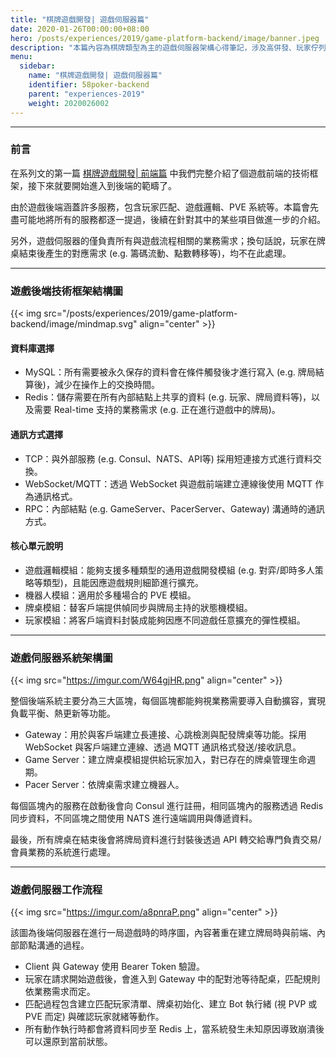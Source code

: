 ```yaml
---
title: "棋牌遊戲開發| 遊戲伺服器篇"
date: 2020-01-26T00:00:00+08:00
hero: /posts/experiences/2019/game-platform-backend/image/banner.jpeg
description: "本篇內容為棋牌類型為主的遊戲伺服器架構心得筆記，涉及高併發、玩家佇列與自動佈署等。"
menu:
  sidebar:
    name: "棋牌遊戲開發| 遊戲伺服器篇"
    identifier: 58poker-backend
    parent: "experiences-2019"
    weight: 2020026002
---
```


---

### 前言

在系列文的第一篇 <a href="/projects/20200126-1-pokergame-client">棋牌遊戲開發| 前端篇</a> 中我們完整介紹了個遊戲前端的技術框架，接下來就要開始進入到後端的範疇了。  

由於遊戲後端涵蓋許多服務，包含玩家匹配、遊戲邏輯、PVE 系統等。本篇會先盡可能地將所有的服務都逐一提過，後續在針對其中的某些項目做進一步的介紹。  

另外，遊戲伺服器的僅負責所有與遊戲流程相關的業務需求；換句話說，玩家在牌桌結束後產生的對應需求 (e.g. 籌碼流動、點數轉移等)，均不在此處理。

---

### 遊戲後端技術框架結構圖

{{< img src="/posts/experiences/2019/game-platform-backend/image/mindmap.svg" align="center" >}}

#### 資料庫選擇

  - MySQL：所有需要被永久保存的資料會在條件觸發後才進行寫入 (e.g. 牌局結算後)，減少在操作上的交換時間。
  - Redis：儲存需要在所有內部結點上共享的資料 (e.g. 玩家、牌局資料等)，以及需要 Real-time 支持的業務需求 (e.g. 正在進行遊戲中的牌局)。

#### 通訊方式選擇

  - TCP：與外部服務 (e.g. Consul、NATS、API等) 採用短連接方式進行資料交換。
  - WebSocket/MQTT：透過 WebSocket 與遊戲前端建立連線後使用 MQTT 作為通訊格式。
  - RPC：內部結點 (e.g. GameServer、PacerServer、Gateway) 溝通時的通訊方式。

#### 核心單元說明

   - 遊戲邏輯模組：能夠支援多種類型的通用遊戲開發模組 (e.g. 對弈/即時多人策略等類型)，且能因應遊戲規則細節進行擴充。
   - 機器人模組：適用於多種場合的 PVE 模組。
   - 牌桌模組：替客戶端提供幀同步與牌局主持的狀態機模組。
   - 玩家模組：將客戶端資料封裝成能夠因應不同遊戲任意擴充的彈性模組。

---

### 遊戲伺服器系統架構圖


{{< img src="https://imgur.com/W64gjHR.png" align="center" >}}

整個後端系統主要分為三大區塊，每個區塊都能夠視業務需要導入自動擴容，實現負載平衡、熱更新等功能。

  - Gateway：用於與客戶端建立長連接、心跳檢測與配發牌桌等功能。採用 WebSocket 與客戶端建立連線、透過 MQTT 通訊格式發送/接收訊息。
  - Game Server：建立牌桌模組提供給玩家加入，對已存在的牌桌管理生命週期。
  - Pacer Server：依牌桌需求建立機器人。

每個區塊內的服務在啟動後會向 Consul 進行註冊，相同區塊內的服務透過 Redis 同步資料，不同區塊之間使用 NATS 進行遠端調用與傳遞資料。

最後，所有牌桌在結束後會將牌局資料進行封裝後透過 API 轉交給專門負責交易/會員業務的系統進行處理。

---

### 遊戲伺服器工作流程

{{< img src="https://imgur.com/a8pnraP.png" align="center" >}}

該圖為後端伺服器在進行一局遊戲時的時序圖，內容著重在建立牌局時與前端、內部節點溝通的過程。

 - Client 與 Gateway 使用 Bearer Token 驗證。
 - 玩家在請求開始遊戲後，會進入到 Gateway 中的配對池等待配桌，匹配規則依業務需求而定。
 - 匹配過程包含建立匹配玩家清單、牌桌初始化、建立 Bot 執行緒 (視 PVP 或 PVE 而定) 與確認玩家就緒等動作。
 - 所有動作執行時都會將資料同步至 Redis 上，當系統發生未知原因導致崩潰後可以還原到當前狀態。